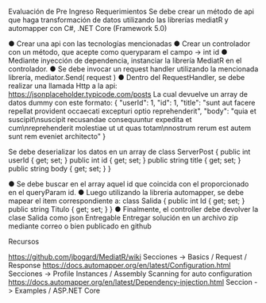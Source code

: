 Evaluación de Pre Ingreso
Requerimientos
Se debe crear un método de api que haga transformación de datos utilizando las librerías
mediatR y automapper con C#, .NET Core (Framework 5.0)

● Crear una api con las tecnologías mencionadas
● Crear un controlador con un método, que acepte como queryparam el campo -> int
id
● Mediante inyección de dependencia, instanciar la librería MediatR en el controlador.
● Se debe invocar un request handler utilizando la mencionada librería,
mediator.Send( request )
● Dentro del RequestHandler, se debe realizar una llamada Http a la api:
https://jsonplaceholder.typicode.com/posts
La cual devuelve un array de datos dummy con este formato:
{
"userId": 1,
"id": 1,
"title": "sunt aut facere repellat provident occaecati excepturi
optio reprehenderit",
"body": "quia et suscipit\nsuscipit recusandae consequuntur
expedita et cum\nreprehenderit molestiae ut ut quas totam\nnostrum
rerum est autem sunt rem eveniet architecto"
}

Se debe deserializar los datos en un array de
class ServerPost {
public int userId { get; set; }
public int id { get; set; }
public string title { get; set; }
public string body { get; set; }
}

● Se debe buscar en el array aquel id que coincida con el proporcionado en el
queryParam id.
● Luego utilizando la libreria automapper, se debe mapear el item correspondiente a:
class Salida {
public int Id { get; set; }
public string Titulo { get; set; }
}
● Finalmente, el controller debe devolver la clase Salida como json
Entregable
Entregar solución en un archivo zip mediante correo o bien publicado en github

Recursos

https://github.com/jbogard/MediatR/wiki
Secciones -> Basics / Request / Response
https://docs.automapper.org/en/latest/Configuration.html
Secciones -> Profile Instances / Assembly Scanning for auto configuration
https://docs.automapper.org/en/latest/Dependency-injection.html
Seccion -> Examples / ASP.NET Core
